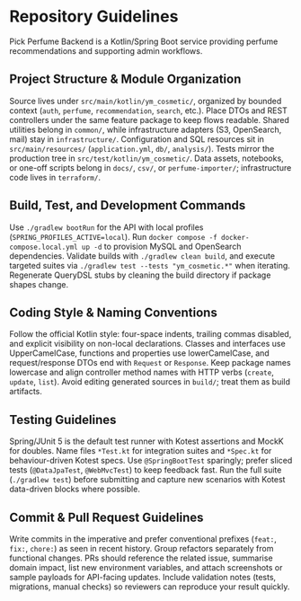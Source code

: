 # Repository Guidelines
Pick Perfume Backend is a Kotlin/Spring Boot service providing perfume recommendations and supporting admin workflows.

## Project Structure & Module Organization
Source lives under `src/main/kotlin/ym_cosmetic/`, organized by bounded context (`auth`, `perfume`, `recommendation`, `search`, etc.). Place DTOs and REST controllers under the same feature package to keep flows readable. Shared utilities belong in `common/`, while infrastructure adapters (S3, OpenSearch, mail) stay in `infrastructure/`. Configuration and SQL resources sit in `src/main/resources/` (`application.yml`, `db/`, `analysis/`). Tests mirror the production tree in `src/test/kotlin/ym_cosmetic/`. Data assets, notebooks, or one-off scripts belong in `docs/`, `csv/`, or `perfume-importer/`; infrastructure code lives in `terraform/`.

## Build, Test, and Development Commands
Use `./gradlew bootRun` for the API with local profiles (`SPRING_PROFILES_ACTIVE=local`). Run `docker compose -f docker-compose.local.yml up -d` to provision MySQL and OpenSearch dependencies. Validate builds with `./gradlew clean build`, and execute targeted suites via `./gradlew test --tests "ym_cosmetic.*"` when iterating. Regenerate QueryDSL stubs by cleaning the build directory if package shapes change.

## Coding Style & Naming Conventions
Follow the official Kotlin style: four-space indents, trailing commas disabled, and explicit visibility on non-local declarations. Classes and interfaces use UpperCamelCase, functions and properties use lowerCamelCase, and request/response DTOs end with `Request` or `Response`. Keep package names lowercase and align controller method names with HTTP verbs (`create`, `update`, `list`). Avoid editing generated sources in `build/`; treat them as build artifacts.

## Testing Guidelines
Spring/JUnit 5 is the default test runner with Kotest assertions and MockK for doubles. Name files `*Test.kt` for integration suites and `*Spec.kt` for behaviour-driven Kotest specs. Use `@SpringBootTest` sparingly; prefer sliced tests (`@DataJpaTest`, `@WebMvcTest`) to keep feedback fast. Run the full suite (`./gradlew test`) before submitting and capture new scenarios with Kotest data-driven blocks where possible.

## Commit & Pull Request Guidelines
Write commits in the imperative and prefer conventional prefixes (`feat:`, `fix:`, `chore:`) as seen in recent history. Group refactors separately from functional changes. PRs should reference the related issue, summarise domain impact, list new environment variables, and attach screenshots or sample payloads for API-facing updates. Include validation notes (tests, migrations, manual checks) so reviewers can reproduce your result quickly.
